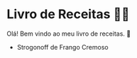 # Livro de Receitas :man_cook:



Olá! Bem vindo ao meu livro de receitas. :wave:

- Strogonoff de Frango Cremoso
